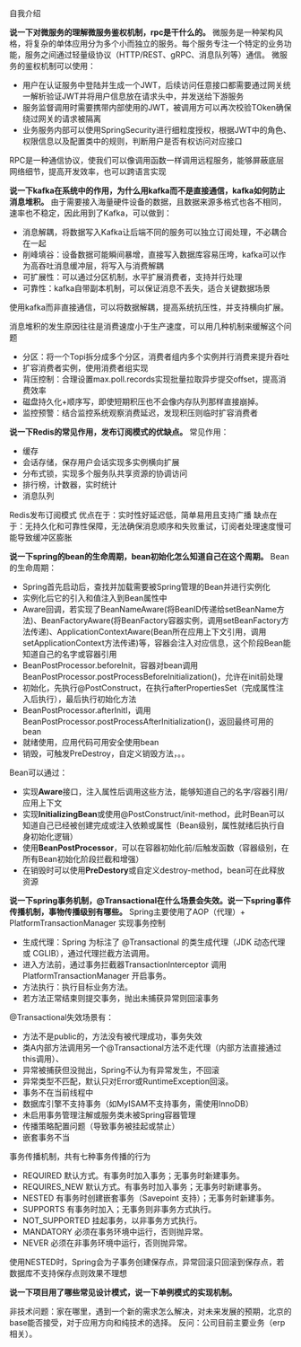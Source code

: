 自我介绍

**说一下对微服务的理解微服务鉴权机制，rpc是干什么的。**
微服务是一种架构风格，将复杂的单体应用分为多个小而独立的服务。每个服务专注一个特定的业务功能，服务之间通过轻量级协议（HTTP/REST、gRPC、消息队列等）通信。
微服务的鉴权机制可以使用：
- 用户在认证服务中登陆并生成一个JWT，后续访问任意接口都需要通过网关统一解析验证JWT并将用户信息放在请求头中，并发送给下游服务
- 服务监督调用时需要携带内部使用的JWT，被调用方可以再次校验TOken确保绕过网关的请求被隔离
- 业务服务内部可以使用SpringSecurity进行细粒度授权，根据JWT中的角色、权限信息以及配置类中的规则，判断用户是否有权访问对应接口

RPC是一种通信协议，使我们可以像调用函数一样调用远程服务，能够屏蔽底层网络细节，提高开发效率，也可以跨语言实现

**说一下kafka在系统中的作用，为什么用kafka而不是直接通信，kafka如何防止消息堆积。**
由于需要接入海量硬件设备的数据，且数据来源多格式也各不相同，速率也不稳定，因此用到了Kafka，可以做到：
- 消息解耦，将数据写入Kafka让后端不同的服务可以独立订阅处理，不必耦合在一起
- 削峰填谷：设备数据可能瞬间暴增，直接写入数据库容易压垮，kafka可以作为高吞吐消息缓冲层，将写入与消费解耦
- 可扩展性：可以通过分区机制，水平扩展消费者，支持并行处理
- 可靠性：kafka自带副本机制，可以保证消息不丢失，适合关键数据场景

使用kafka而非直接通信，可以将数据解耦，提高系统抗压性，并支持横向扩展。

消息堆积的发生原因往往是消费速度小于生产速度，可以用几种机制来缓解这个问题
- 分区：将一个Topi拆分成多个分区，消费者组内多个实例并行消费来提升吞吐
- 扩容消费者实例，使用消费者组实现
- 背压控制：合理设置max.poll.records实现批量拉取异步提交offset，提高消费效率
- 磁盘持久化+顺序写，即使短期积压也不会像内存队列那样直接崩掉。
- 监控预警：结合监控系统观察消费延迟，发现积压则临时扩容消费者

**说一下Redis的常见作用，发布订阅模式的优缺点。**
常见作用：
- 缓存
- 会话存储，保存用户会话实现多实例横向扩展
- 分布式锁，实现多个服务队共享资源的协调访问
- 排行榜，计数器，实时统计
- 消息队列

Redis发布订阅模式
优点在于：实时性好延迟低，简单易用且支持广播
缺点在于：无持久化和可靠性保障，无法确保消息顺序和失败重试，订阅者处理速度慢可能导致缓冲区膨胀

**说一下spring的bean的生命周期，bean初始化怎么知道自己在这个周期。**
Bean的生命周期：
- Spring首先启动后，查找并加载需要被Spring管理的Bean并进行实例化
- 实例化后它的引入和值注入到Bean属性中
- Aware回调，若实现了BeanNameAware(将BeanID传递给setBeanName方法)、BeanFactoryAware(将BeanFactory容器实例，调用setBeanFactory方法传递)、ApplicationContextAware(Bean所在应用上下文引用，调用setApplicationContext方法传递)等，容器会注入对应信息，这个阶段Bean能知道自己的名字或容器引用
- BeanPostProcessor.beforeInit，容器对bean调用BeanPostProcessor.postProcessBeforeInitialization()，允许在init前处理
- 初始化，先执行@PostConstruct，在执行afterPropertiesSet（完成属性注入后执行），最后执行初始化方法
- BeanPostProcessor.afterInitl，调用BeanPostProcessor.postProcessAfterInitialization()，返回最终可用的bean
- 就绪使用，应用代码可用安全使用bean
- 销毁，可触发PreDestroy，自定义销毁方法，。。

Bean可以通过：
- 实现**Aware**接口，注入属性后调用这些方法，能够知道自己的名字/容器引用/应用上下文
- 实现**InitializingBean**或使用@PostConstruct/init-method，此时Bean可以知道自己已经被创建完成或注入依赖或属性（Bean级别，属性就绪后执行自身初始化逻辑）
- 使用**BeanPostProcessor**，可以在容器初始化前/后触发函数（容器级别，在所有Bean初始化阶段拦截和增强）
- 在销毁时可以使用**PreDestory**或自定义destroy-method，bean可在此释放资源

**说一下spring事务机制，@Transactional在什么场景会失效。说一下spring事件传播机制，事物传播级别有哪些。**
Spring主要使用了AOP（代理）+ PlatformTransactionManager 实现事务控制
- 生成代理：Spring 为标注了 @Transactional 的类生成代理（JDK 动态代理或 CGLIB），通过代理拦截方法调用。
- 进入方法前，通过事务拦截器TransactionInterceptor 调用 PlatformTransactionManager 开启事务。
- 方法执行：执行目标业务方法。
- 若方法正常结束则提交事务，抛出未捕获异常则回滚事务

@Transactional失效场景有：
- 方法不是public的，方法没有被代理成功，事务失效
- 类A内部方法调用另一个@Transactional方法不走代理（内部方法直接通过this调用）、
- 异常被捕获但没抛出，Spring不认为有异常发生，不回滚
- 异常类型不匹配，默认只对Error或RuntimeException回滚。
- 事务不在当前线程中
- 数据库引擎不支持事务（如MyISAM不支持事务，需使用InnoDB）
- 未启用事务管理注解或服务类未被Spring容器管理
- 传播策略配置问题（导致事务被挂起或禁止）
- 嵌套事务不当

事务传播机制，共有七种事务传播的行为
- REQUIRED 默认方式。有事务时加入事务；无事务时新建事务。
- REQUIRES_NEW 默认方式。有事务时加入事务；无事务时新建事务。
- NESTED 有事务时创建嵌套事务（Savepoint 支持）；无事务时新建事务。
- SUPPORTS 有事务时加入；无事务则非事务方式执行。
- NOT_SUPPORTED 挂起事务，以非事务方式执行。
- MANDATORY 必须在事务环境中运行，否则抛异常。
- NEVER 必须在非事务环境中运行，否则抛异常。

使用NESTED时，Spring会为子事务创建保存点，异常回滚只回滚到保存点，若数据库不支持保存点则效果不理想

**说一下项目用了哪些常见设计模式，说一下单例模式的实现机制。**




非技术问题：家在哪里，遇到一个新的需求怎么解决，对未来发展的预期，北京的base能否接受，对于应用方向和纯技术的选择。
反问：公司目前主要业务（erp相关）。